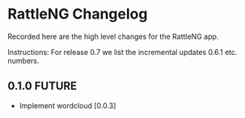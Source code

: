 # RattleNG Changelog

Recorded here are the high level changes for the RattleNG app.

Instructions: For release 0.7 we list the incremental updates 0.6.1 etc.
numbers.

## 0.1.0 FUTURE

+ Implement wordcloud [0.0.3]
